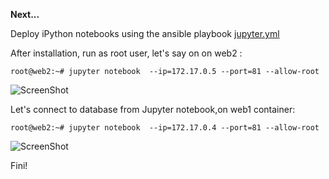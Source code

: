 
<b> Next... </b>

Deploy iPython notebooks using the ansible playbook <a href="https://github.com/LorenvXn/Simple-web-server-example-ansible-and-containers-/blob/master/Jupyter/jupyter.yml"> jupyter.yml</a>



After installation, run as root user, let's say on on web2 :

```
root@web2:~# jupyter notebook  --ip=172.17.0.5 --port=81 --allow-root
```
![ScreenShot](https://github.com/Satanette/test/blob/master/jupy1.png)



Let's connect to database from Jupyter notebook,on web1 container:

```
root@web2:~# jupyter notebook  --ip=172.17.0.4 --port=81 --allow-root

```

![ScreenShot](https://github.com/Satanette/test/blob/master/jupy2.png)


Fini!
